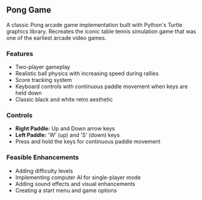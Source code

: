 ## Pong Game

A classic Pong arcade game implementation built with Python's Turtle graphics library. Recreates the iconic table tennis simulation game that was one of the earliest arcade video games.

### Features

- Two-player gameplay
- Realistic ball physics with increasing speed during rallies
- Score tracking system
- Keyboard controls with continuous paddle movement when keys are held down
- Classic black and white retro aesthetic

### Controls

- **Right Paddle:** Up and Down arrow keys
- **Left Paddle:** 'W' (up) and 'S' (down) keys
- Press and hold the keys for continuous paddle movement


### Feasible Enhancements

- Adding difficulty levels
- Implementing computer AI for single-player mode
- Adding sound effects and visual enhancements
- Creating a start menu and game options
